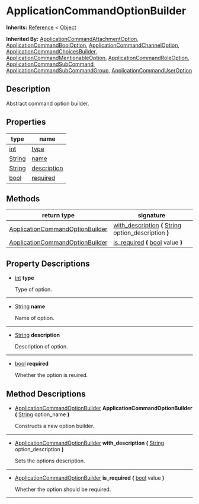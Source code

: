   
# ApplicationCommandOptionBuilder
  
**Inherits:** [Reference](https://docs.godotengine.org/en/3.5/classes/class_reference.html) < [Object](https://docs.godotengine.org/en/3.5/classes/class_object.html)  
  
**Inherited By:** [ApplicationCommandAttachmentOption](./class_applicationcommandattachmentoption.md), [ApplicationCommandBoolOption](./class_applicationcommandbooloption.md), [ApplicationCommandChannelOption](./class_applicationcommandchanneloption.md), [ApplicationCommandChoicesBuilder](./class_applicationcommandchoicesbuilder.md), [ApplicationCommandMentionableOption](./class_applicationcommandmentionableoption.md), [ApplicationCommandRoleOption](./class_applicationcommandroleoption.md), [ApplicationCommandSubCommand](./class_applicationcommandsubcommand.md), [ApplicationCommandSubCommandGroup](./class_applicationcommandsubcommandgroup.md), [ApplicationCommandUserOption](./class_applicationcommanduseroption.md)  
  
## Description
  
Abstract command option builder.  
  
## Properties
  
| type                                                                    | name                                 |
|-------------------------------------------------------------------------|--------------------------------------|
| [int](https://docs.godotengine.org/en/3.5/classes/class_int.html)       | [type](#property-type)               |
| [String](https://docs.godotengine.org/en/3.5/classes/class_string.html) | [name](#property-name)               |
| [String](https://docs.godotengine.org/en/3.5/classes/class_string.html) | [description](#property-description) |
| [bool](https://docs.godotengine.org/en/3.5/classes/class_bool.html)     | [required](#property-required)       |  
  
## Methods
  
| return type                                                                   | signature                                                                                                                                             |
|-------------------------------------------------------------------------------|-------------------------------------------------------------------------------------------------------------------------------------------------------|
| [ApplicationCommandOptionBuilder](./class_applicationcommandoptionbuilder.md) | [with\_description](#method-with-description) **(** [String](https://docs.godotengine.org/en/3.5/classes/class_string.html) option\_description **)** |
| [ApplicationCommandOptionBuilder](./class_applicationcommandoptionbuilder.md) | [is\_required](#method-is-required) **(** [bool](https://docs.godotengine.org/en/3.5/classes/class_bool.html) value **)**                             |  
  
## Property Descriptions
  
- <a name="property-type"></a>[int](https://docs.godotengine.org/en/3.5/classes/class_int.html) **type**  
  
	Type of option.  
________________

- <a name="property-name"></a>[String](https://docs.godotengine.org/en/3.5/classes/class_string.html) **name**  
  
	Name of option.  
________________

- <a name="property-description"></a>[String](https://docs.godotengine.org/en/3.5/classes/class_string.html) **description**  
  
	Description of option.  
________________

- <a name="property-required"></a>[bool](https://docs.godotengine.org/en/3.5/classes/class_bool.html) **required**  
  
	Whether the option is reuired.
  
  
## Method Descriptions
  
- <a name="method-ApplicationCommandOptionBuilder"></a>[ApplicationCommandOptionBuilder](./class_applicationcommandoptionbuilder.md) **ApplicationCommandOptionBuilder** **(** [String](https://docs.godotengine.org/en/3.5/classes/class_string.html) option\_name **)**  
  
	Constructs a new option builder.  
________________

- <a name="method-with-description"></a>[ApplicationCommandOptionBuilder](./class_applicationcommandoptionbuilder.md) **with\_description** **(** [String](https://docs.godotengine.org/en/3.5/classes/class_string.html) option\_description **)**  
  
	Sets the options description.  
________________

- <a name="method-is-required"></a>[ApplicationCommandOptionBuilder](./class_applicationcommandoptionbuilder.md) **is\_required** **(** [bool](https://docs.godotengine.org/en/3.5/classes/class_bool.html) value **)**  
  
	Whether the option should be required.  
________________

  
